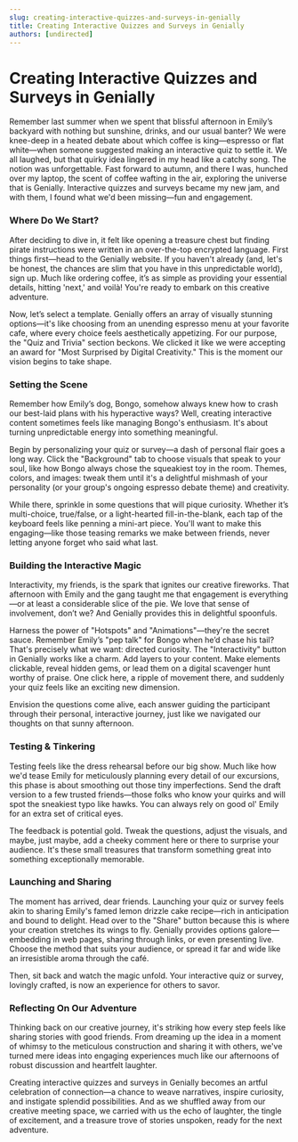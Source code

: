 ```yaml
---
slug: creating-interactive-quizzes-and-surveys-in-genially
title: Creating Interactive Quizzes and Surveys in Genially
authors: [undirected]
---
```



# Creating Interactive Quizzes and Surveys in Genially

Remember last summer when we spent that blissful afternoon in Emily’s backyard with nothing but sunshine, drinks, and our usual banter? We were knee-deep in a heated debate about which coffee is king—espresso or flat white—when someone suggested making an interactive quiz to settle it. We all laughed, but that quirky idea lingered in my head like a catchy song. The notion was unforgettable. Fast forward to autumn, and there I was, hunched over my laptop, the scent of coffee wafting in the air, exploring the universe that is Genially. Interactive quizzes and surveys became my new jam, and with them, I found what we'd been missing—fun and engagement.

### Where Do We Start?

After deciding to dive in, it felt like opening a treasure chest but finding pirate instructions were written in an over-the-top encrypted language. First things first—head to the Genially website. If you haven't already (and, let's be honest, the chances are slim that you have in this unpredictable world), sign up. Much like ordering coffee, it’s as simple as providing your essential details, hitting 'next,' and voilà! You're ready to embark on this creative adventure.

Now, let’s select a template. Genially offers an array of visually stunning options—it's like choosing from an unending espresso menu at your favorite cafe, where every choice feels aesthetically appetizing. For our purpose, the "Quiz and Trivia" section beckons. We clicked it like we were accepting an award for "Most Surprised by Digital Creativity." This is the moment our vision begins to take shape.

### Setting the Scene

Remember how Emily’s dog, Bongo, somehow always knew how to crash our best-laid plans with his hyperactive ways? Well, creating interactive content sometimes feels like managing Bongo's enthusiasm. It's about turning unpredictable energy into something meaningful.

Begin by personalizing your quiz or survey—a dash of personal flair goes a long way. Click the "Background" tab to choose visuals that speak to your soul, like how Bongo always chose the squeakiest toy in the room. Themes, colors, and images: tweak them until it's a delightful mishmash of your personality (or your group's ongoing espresso debate theme) and creativity.

While there, sprinkle in some questions that will pique curiosity. Whether it’s multi-choice, true/false, or a light-hearted fill-in-the-blank, each tap of the keyboard feels like penning a mini-art piece. You'll want to make this engaging—like those teasing remarks we make between friends, never letting anyone forget who said what last.

### Building the Interactive Magic

Interactivity, my friends, is the spark that ignites our creative fireworks. That afternoon with Emily and the gang taught me that engagement is everything—or at least a considerable slice of the pie. We love that sense of involvement, don’t we? And Genially provides this in delightful spoonfuls.

Harness the power of "Hotspots" and "Animations"—they're the secret sauce. Remember Emily’s "pep talk" for Bongo when he’d chase his tail? That's precisely what we want: directed curiosity. The "Interactivity" button in Genially works like a charm. Add layers to your content. Make elements clickable, reveal hidden gems, or lead them on a digital scavenger hunt worthy of praise. One click here, a ripple of movement there, and suddenly your quiz feels like an exciting new dimension.

Envision the questions come alive, each answer guiding the participant through their personal, interactive journey, just like we navigated our thoughts on that sunny afternoon.

### Testing & Tinkering

Testing feels like the dress rehearsal before our big show. Much like how we'd tease Emily for meticulously planning every detail of our excursions, this phase is about smoothing out those tiny imperfections. Send the draft version to a few trusted friends—those folks who know your quirks and will spot the sneakiest typo like hawks. You can always rely on good ol' Emily for an extra set of critical eyes.

The feedback is potential gold. Tweak the questions, adjust the visuals, and maybe, just maybe, add a cheeky comment here or there to surprise your audience. It's these small treasures that transform something great into something exceptionally memorable. 

### Launching and Sharing

The moment has arrived, dear friends. Launching your quiz or survey feels akin to sharing Emily's famed lemon drizzle cake recipe—rich in anticipation and bound to delight. Head over to the "Share" button because this is where your creation stretches its wings to fly. Genially provides options galore—embedding in web pages, sharing through links, or even presenting live. Choose the method that suits your audience, or spread it far and wide like an irresistible aroma through the café.

Then, sit back and watch the magic unfold. Your interactive quiz or survey, lovingly crafted, is now an experience for others to savor.

### Reflecting On Our Adventure

Thinking back on our creative journey, it's striking how every step feels like sharing stories with good friends. From dreaming up the idea in a moment of whimsy to the meticulous construction and sharing it with others, we've turned mere ideas into engaging experiences much like our afternoons of robust discussion and heartfelt laughter. 

Creating interactive quizzes and surveys in Genially becomes an artful celebration of connection—a chance to weave narratives, inspire curiosity, and instigate splendid possibilities. And as we shuffled away from our creative meeting space, we carried with us the echo of laughter, the tingle of excitement, and a treasure trove of stories unspoken, ready for the next adventure.